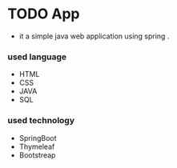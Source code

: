 # TODO App
* it a simple java web application using spring .

### used language 
* HTML
* CSS
* JAVA
* SQL

### used technology 
* SpringBoot
* Thymeleaf
* Bootstreap